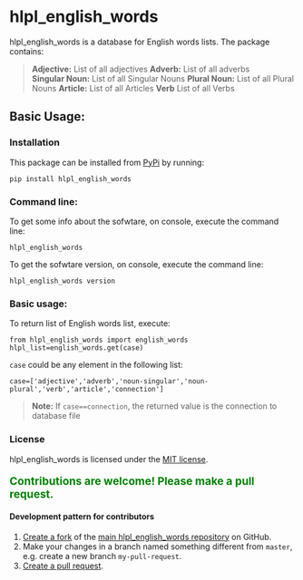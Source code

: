 
# hlpl_english_words
hlpl_english_words is a database for English words lists. The package contains:  

> **Adjective:**  List of all adjectives 
> **Adverb:**  List of all adverbs   
> **Singular Noun:**  List of all Singular Nouns
> **Plural Noun:**  List of all Plural Nouns
> **Article:**  List of all Articles
> **Verb**  List of all Verbs 


## Basic Usage: 

### Installation
This package can be installed from [PyPi](https://pypi.python.org/pypi/hlpl_english_words) by running:
```
pip install hlpl_english_words
```

### Command line: 

To get some info about the sofwtare, on console, execute the command line:
```
hlpl_english_words
```
To get the sofwtare version, on console, execute the command line:
```
hlpl_english_words version
```


### Basic usage: 

To return list of English words list, execute:
```
from hlpl_english_words import english_words
hlpl_list=english_words.get(case)
```
`case` could be any element in the following list:
```
case=['adjective','adverb','noun-singular','noun-plural','verb','article','connection']
```
> **Note:** If `case==connection`, the returned value is the connection to database file

### License
hlpl_english_words is licensed under the [MIT license](https://opensource.org/licenses/MIT).



<p style="font-size:19px;color:green;font-weight:bold;">Contributions are welcome! Please make a pull request.</p>

#### Development pattern for contributors

1. [Create a fork](https://help.github.com/articles/fork-a-repo/) of the [main hlpl_english_words repository](https://github.com/hlpl/english-words) on GitHub.
2. Make your changes in a branch named something different from `master`, e.g. create a new branch `my-pull-request`.
3. [Create a pull request](https://help.github.com/articles/creating-a-pull-request/).

